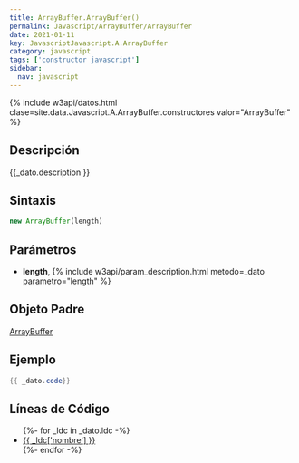 ```yaml
---
title: ArrayBuffer.ArrayBuffer()
permalink: Javascript/ArrayBuffer/ArrayBuffer
date: 2021-01-11
key: JavascriptJavascript.A.ArrayBuffer
category: javascript
tags: ['constructor javascript']
sidebar: 
  nav: javascript
---
```


{% include w3api/datos.html clase=site.data.Javascript.A.ArrayBuffer.constructores valor="ArrayBuffer" %}

## Descripción
{{_dato.description }}

## Sintaxis
~~~javascript
new ArrayBuffer(length)
~~~

## Parámetros
* **length**,  {% include w3api/param_description.html metodo=_dato parametro="length" %}

## Objeto Padre
[ArrayBuffer](/Javascript/ArrayBuffer/)

## Ejemplo
~~~java
{{ _dato.code}}
~~~

## Líneas de Código
<ul>
{%- for _ldc in _dato.ldc -%}
   <li>
       <a href="{{_ldc['url'] }}">{{ _ldc['nombre'] }}</a>
   </li>
{%- endfor -%}
</ul>
